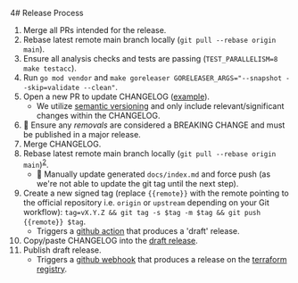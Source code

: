4# Release Process

1. Merge all PRs intended for the release.
1. Rebase latest remote main branch locally (`git pull --rebase origin main`).
1. Ensure all analysis checks and tests are passing (`TEST_PARALLELISM=8 make testacc`).
1. Run `go mod vendor` and `make goreleaser GORELEASER_ARGS="--snapshot --skip=validate --clean"`.
1. Open a new PR to update CHANGELOG ([example](https://github.com/fastly/terraform-provider-fastly/pull/498/files)).
    - We utilize [semantic versioning](https://semver.org/) and only include relevant/significant changes within the CHANGELOG.
1. 🚨 Ensure any _removals_ are considered a BREAKING CHANGE and must be published in a major release.
1. Merge CHANGELOG.
1. Rebase latest remote main branch locally (`git pull --rebase origin main`)<sup>[2](#note2)</sup>.
    - 🚨 Manually update generated `docs/index.md` and force push (as we're not able to update the git tag until the next step).
1. Create a new signed tag (replace `{{remote}}` with the remote pointing to the official repository i.e. `origin` or `upstream` depending on your Git workflow): `tag=vX.Y.Z && git tag -s $tag -m $tag && git push {{remote}} $tag`.
    - Triggers a [github action](https://github.com/fastly/terraform-provider-fastly/blob/main/.github/workflows/release.yml) that produces a 'draft' release.
1. Copy/paste CHANGELOG into the [draft release](https://github.com/fastly/terraform-provider-fastly/releases).
1. Publish draft release.
    - Triggers a [github webhook](https://github.com/fastly/terraform-provider-fastly/settings/hooks) that produces a release on the [terraform registry](https://registry.terraform.io/providers/fastly/fastly/latest).
